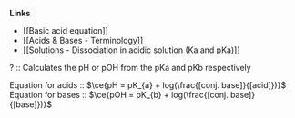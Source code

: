**Links**
- [[Basic acid equation]] 
- [[Acids & Bases - Terminology]] 
- [[Solutions - Dissociation in acidic solution (Ka and pKa)]] 

? :: Calculates the pH or pOH from the pKa and pKb respectively

Equation for acids :: $\ce{pH = pK_{a} + log(\frac{[conj. base]}{[acid]})}$
Equation for bases :: $\ce{pOH = pK_{b} + log(\frac{[conj. base]}{[base]})}$
